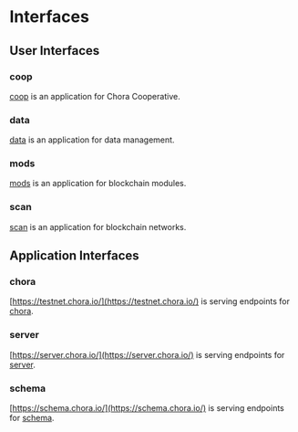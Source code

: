 # Interfaces

## User Interfaces

### coop

[coop](https://chora.io/coop) is an application for Chora Cooperative.

### data

[data](https://chora.io/data) is an application for data management.

### mods

[mods](https://chora.io/mods) is an application for blockchain modules.

### scan

[scan](https://chora.io/scan) is an application for blockchain networks.

## Application Interfaces

### chora

[https://testnet.chora.io/](https://testnet.chora.io/) is serving endpoints for [chora](https://github.com/choraio/chora).

### server

[https://server.chora.io/](https://server.chora.io/) is serving endpoints for [server](https://github.com/choraio/server).

### schema

[https://schema.chora.io/](https://schema.chora.io/) is serving endpoints for [schema](https://github.com/choraio/schema).
